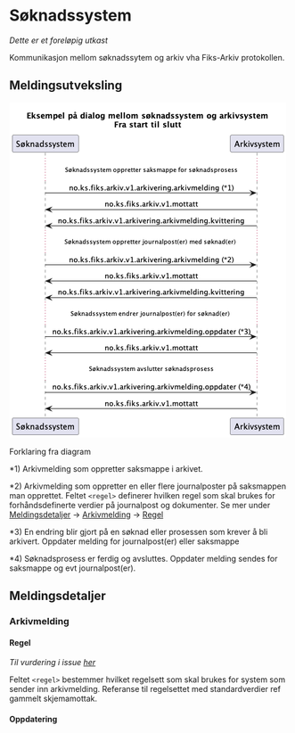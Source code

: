 # Søknadssystem

*Dette er et foreløpig utkast*

Kommunikasjon mellom søknadssytem og arkiv vha Fiks-Arkiv protokollen.

## Meldingsutveksling

![sekvensdiagram](meldingsutveksling-Eksempel_på_dialog_mellom_søknadssystem_og_arkivsystem__Fra_start_til_slutt.png)

Forklaring fra diagram

*1) Arkivmelding som oppretter saksmappe i arkivet. 

*2) Arkivmelding som oppretter en eller flere journalposter på saksmappen man opprettet. Feltet `<regel>` definerer hvilken regel som skal brukes for forhåndsdefinerte verdier på journalpost og dokumenter. Se mer under [Meldingsdetaljer](#meldingsdetaljer) -> [Arkivmelding](#arkivmelding) -> [Regel](#regel)

*3) En endring blir gjort på en søknad eller prosessen som krever å bli arkivert. Oppdater melding for journalpost(er) eller saksmappe

*4) Søknadsprosess er ferdig og avsluttes. Oppdater melding sendes for saksmappe og evt journalpost(er).  

## Meldingsdetaljer

### Arkivmelding

#### Regel
*Til vurdering i issue [her](https://github.com/ks-no/fiks-arkiv-specification/issues/81)*

Feltet `<regel>` bestemmer hvilket regelsett som skal brukes for system som sender inn arkivmelding.
Referanse til regelsettet med  standardverdier ref gammelt skjemamottak.

#### Oppdatering